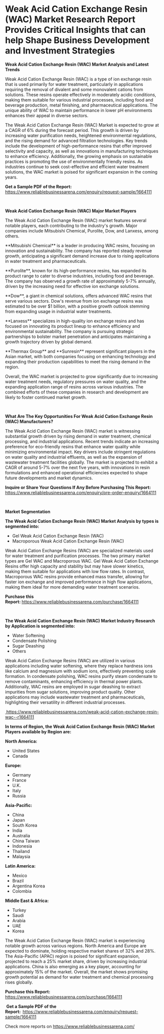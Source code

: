 <p><h1>Weak Acid Cation Exchange Resin (WAC) Market Research Report Provides Critical Insights that can help Shape Business Development and Investment Strategies</h1></p><p><strong>Weak Acid Cation Exchange Resin (WAC) Market Analysis and Latest Trends</strong></p>
<p><p>Weak Acid Cation Exchange Resin (WAC) is a type of ion exchange resin that is used primarily for water treatment, particularly in applications requiring the removal of divalent and some monovalent cations from solutions. These resins operate effectively in moderately acidic conditions, making them suitable for various industrial processes, including food and beverage production, metal finishing, and pharmaceutical applications. The unique ability of WAC to maintain performance in lower pH environments enhances their appeal in diverse sectors.</p><p>The Weak Acid Cation Exchange Resin (WAC) Market is expected to grow at a CAGR of 6% during the forecast period. This growth is driven by increasing water purification needs, heightened environmental regulations, and the rising demand for advanced filtration technologies. Key trends include the development of high-performance resins that offer improved selectivity and capacity, as well as innovations in manufacturing techniques to enhance efficiency. Additionally, the growing emphasis on sustainable practices is promoting the use of environmentally friendly resins. As industries continue to seek cost-effective and efficient water treatment solutions, the WAC market is poised for significant expansion in the coming years.</p></p>
<p><strong>Get a Sample PDF of the Report:&nbsp;</strong> <a href="https://www.reliablebusinessarena.com/enquiry/request-sample/1664111?utm_campaign=3263&utm_medium=2&utm_source=Github&utm_content=ia&utm_term=23032025&utm_id=weak-acid-cation-exchange-resin-wac">https://www.reliablebusinessarena.com/enquiry/request-sample/1664111</a></p>
<p>&nbsp;</p>
<p><strong>Weak Acid Cation Exchange Resin (WAC) Major Market Players</strong></p>
<p><p>The Weak Acid Cation Exchange Resin (WAC) market features several notable players, each contributing to the industry's growth. Major companies include Mitsubishi Chemical, Purolite, Dow, and Lanxess, among others. </p><p>**Mitsubishi Chemical** is a leader in producing WAC resins, focusing on innovation and sustainability. The company has reported steady revenue growth, anticipating a significant demand increase due to rising applications in water treatment and pharmaceuticals.</p><p>**Purolite**, known for its high-performance resins, has expanded its product range to cater to diverse industries, including food and beverage. The company has observed a growth rate of approximately 5-7% annually, driven by the increasing need for effective ion exchange solutions.</p><p>**Dow**, a giant in chemical solutions, offers advanced WAC resins that serve various sectors. Dow's revenue from ion exchange resins was estimated to be over $1 billion, with a positive growth outlook stemming from expanding usage in industrial water treatments.</p><p>**Lanxess** specializes in high-quality ion exchange resins and has focused on innovating its product lineup to enhance efficiency and environmental sustainability. The company is pursuing strategic partnerships to bolster market penetration and anticipates maintaining a growth trajectory driven by global demand.</p><p>**Thermax Group** and **Sunresin** represent significant players in the Asian market, with both companies focusing on enhancing technology and expanding their production capabilities to meet the rising demand in the region.</p><p>Overall, the WAC market is projected to grow significantly due to increasing water treatment needs, regulatory pressures on water quality, and the expanding application range of resins across various industries. The combined efforts of these companies in research and development are likely to foster continued market growth.</p></p>
<p>&nbsp;</p>
<p><strong>What Are The Key Opportunities For Weak Acid Cation Exchange Resin (WAC) Manufacturers?</strong></p>
<p><p>The Weak Acid Cation Exchange Resin (WAC) market is witnessing substantial growth driven by rising demand in water treatment, chemical processing, and industrial applications. Recent trends indicate an increasing preference for eco-friendly resins that enhance water quality while minimizing environmental impact. Key drivers include stringent regulations on water quality and industrial effluents, as well as the expansion of wastewater treatment facilities globally. The market is projected to exhibit a CAGR of around 5-7% over the next five years, with innovations in resin formulations and enhanced operational efficiencies expected to shape future developments and market dynamics.</p></p>
<p><strong>Inquire or Share Your Questions If Any Before Purchasing This Report:</strong> <a href="https://www.reliablebusinessarena.com/enquiry/pre-order-enquiry/1664111?utm_campaign=3263&utm_medium=2&utm_source=Github&utm_content=ia&utm_term=23032025&utm_id=weak-acid-cation-exchange-resin-wac">https://www.reliablebusinessarena.com/enquiry/pre-order-enquiry/1664111</a></p>
<p>&nbsp;</p>
<p><strong>Market Segmentation</strong></p>
<p><strong>The Weak Acid Cation Exchange Resin (WAC) Market Analysis by types is segmented into:</strong></p>
<p><ul><li>Gel Weak Acid Cation Exchange Resin (WAC)</li><li>Macroporous Weak Acid Cation Exchange Resin (WAC)</li></ul></p>
<p><p>Weak Acid Cation Exchange Resins (WAC) are specialized materials used for water treatment and purification processes. The two primary market types are Gel WAC and Macroporous WAC. Gel Weak Acid Cation Exchange Resins offer high capacity and stability but may have slower kinetics, making them suitable for applications with low flow rates. In contrast, Macroporous WAC resins provide enhanced mass transfer, allowing for faster ion exchange and improved performance in high flow applications, making them ideal for more demanding water treatment scenarios.</p></p>
<p><strong>Purchase this Report:&nbsp;</strong><a href="https://www.reliablebusinessarena.com/purchase/1664111?utm_campaign=3263&utm_medium=2&utm_source=Github&utm_content=ia&utm_term=23032025&utm_id=weak-acid-cation-exchange-resin-wac">https://www.reliablebusinessarena.com/purchase/1664111</a></p>
<p>&nbsp;</p>
<p><strong>The Weak Acid Cation Exchange Resin (WAC) Market Industry Research by Application is segmented into:</strong></p>
<p><ul><li>Water Softening</li><li>Condensate Polishing</li><li>Sugar Deashing</li><li>Others</li></ul></p>
<p><p>Weak Acid Cation Exchange Resins (WAC) are utilized in various applications including water softening, where they replace hardness ions like calcium and magnesium with sodium ions, effectively preventing scale formation. In condensate polishing, WAC resins purify steam condensate to remove contaminants, enhancing efficiency in thermal power plants. Additionally, WAC resins are employed in sugar deashing to extract impurities from sugar solutions, improving product quality. Other applications may include wastewater treatment and pharmaceuticals, highlighting their versatility in different industrial processes.</p></p>
<p><a href="https://www.reliablebusinessarena.com/weak-acid-cation-exchange-resin-wac--r1664111?utm_campaign=3263&utm_medium=2&utm_source=Github&utm_content=ia&utm_term=23032025&utm_id=weak-acid-cation-exchange-resin-wac">&nbsp;https://www.reliablebusinessarena.com/weak-acid-cation-exchange-resin-wac--r1664111</a></p>
<p><strong>In terms of Region, the Weak Acid Cation Exchange Resin (WAC) Market Players available by Region are:</strong></p>
<p>
    <p> <strong> North America: </strong>
        <ul>
            <li>United States</li>
            <li>Canada</li>
        </ul>
        </p> 
    <p> <strong> Europe: </strong>
        <ul>
            <li>Germany</li>
            <li>France</li>
            <li>U.K.</li>
            <li>Italy</li>
            <li>Russia</li>
        </ul>
        </p> 
    <p> <strong> Asia-Pacific: </strong>
        <ul>
            <li>China</li>
            <li>Japan</li>
            <li>South Korea</li>
            <li>India</li>
            <li>Australia</li>
            <li>China Taiwan</li>
            <li>Indonesia</li>
            <li>Thailand</li>
            <li>Malaysia</li>
        </ul>
        </p> 
    <p> <strong> Latin America: </strong>
        <ul>
            <li>Mexico</li>
            <li>Brazil</li>
            <li>Argentina Korea</li>
            <li>Colombia</li>
        </ul>
        </p> 
    <p> <strong> Middle East & Africa: </strong>
        <ul>
            <li>Turkey</li>
            <li>Saudi</li>
            <li>Arabia</li>
            <li>UAE</li>
            <li>Korea</li>
        </ul>
    </p>
    </p>
<p><p>The Weak Acid Cation Exchange Resin (WAC) market is experiencing notable growth across various regions. North America and Europe are expected to dominate, holding respective market shares of 32% and 28%. The Asia-Pacific (APAC) region is poised for significant expansion, projected to reach a 25% market share, driven by increasing industrial applications. China is also emerging as a key player, accounting for approximately 15% of the market. Overall, the market shows promising growth potential as demand for water treatment and chemical processing rises globally.</p></p>
<p><strong>Purchase this Report: </strong><a href="https://www.reliablebusinessarena.com/purchase/1664111?utm_campaign=3263&utm_medium=2&utm_source=Github&utm_content=ia&utm_term=23032025&utm_id=weak-acid-cation-exchange-resin-wac">https://www.reliablebusinessarena.com/purchase/1664111</a></p>
<p>&nbsp;<strong>Get a Sample PDF of the Report:&nbsp;&nbsp;</strong><a href="https://www.reliablebusinessarena.com/enquiry/request-sample/1664111?utm_campaign=3263&utm_medium=2&utm_source=Github&utm_content=ia&utm_term=23032025&utm_id=weak-acid-cation-exchange-resin-wac">https://www.reliablebusinessarena.com/enquiry/request-sample/1664111</a></p>
<p><strong></strong></p>
<p>Check more reports on <a href="https://www.reliablebusinessarena.com/?utm_campaign=3263&utm_medium=2&utm_source=Github&utm_content=ia&utm_term=23032025&utm_id=weak-acid-cation-exchange-resin-wac">https://www.reliablebusinessarena.com/</a></p>